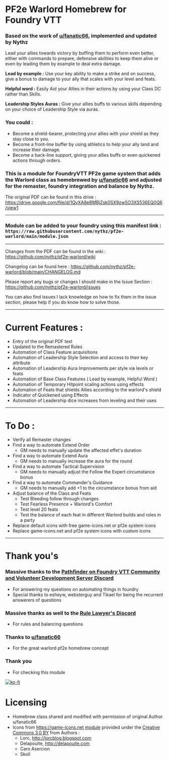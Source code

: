 # PF2e Warlord Homebrew for Foundry VTT
### Based on the work of [u/fanatic66](https://reddit.com/user/fanatic66/submitted/), implemented and updated by Nythz

Lead your allies towards victory by buffing them to perform even better, either with commands to prepare, defensive abilities to keep them alive or even by leading them by example to deal extra damage.

**Lead by example :** Use your key ability to make a strike and on success, give a bonus to damage to your ally that scales with your level and feats.

**Helpful word :** Easily Aid your Allies in their actions by using your Class DC rather than Skills.

**Leadership Styles Auras :** Give your allies buffs to various skills depending on your choice of Leadership Style via auras.

### You could :
- Become a shield-bearer, protecting your allies with your shield as they stay close to you.
- Become a front-line buffer by using athletics to help your ally land and increase their damage.
- Become a back-line support, giving your allies buffs or even quickened actions through orders.

### This is a module for FoundryVTT PF2e game system that adds the Warlord class as homebrewed by [u/fanatic66](https://reddit.com/user/fanatic66/submitted/) and adjusted for the remaster, foundry integration and balance by Nythz.
The original PDF can be found in this drive : https://drive.google.com/file/d/1QvXA8eBMBjZsk0SX9zwSO3XS536EQ0Q6/view1

---
### Module can be added to your foundry using this manifest link : `https://raw.githubusercontent.com/nythz/pf2e-warlord/main/module.json`
---
Changes from the PDF can be found in the wiki : https://github.com/nythz/pf2e-warlord/wiki

Changelog can be found here : https://github.com/nythz/pf2e-warlord/blob/main/CHANGELOG.md

Please report any bugs or changes I should make in the Issue Section : https://github.com/nythz/pf2e-warlord/issues

You can also find issues I lack knowledge on how to fix them in the issue section, please help if you do know how to solve those.

---
# Current Features :
- Entry of the original PDF text
- Updated to the Remastered Rules
- Automation of Class Feature acquisitions
- Automation of Leadership Style Selection and access to their key attribute
- Automation of Leadership Aura Improvements per style via levels or feats
- Automation of Base Class Features ( Lead by example, Helpful Word )
- Automation of Temporary Hitpoint scaling actions using effects
- Automation of Feats that shields Allies according to the warlord's shield
- Indicator of Quickened using Effects
- Automation of Leadership dice increases from leveling and their uses

---
# To Do :
- Verify all Remaster changes
- Find a way to automate Extend Order
  - GM needs to manually update the affected effet's duration
- Find a way to automate Extend Aura
  - GM needs to manually increase the aura for the round
- Find a way to automate Tactical Supervision
  - GM needs to manually adjust the Follow the Expert circumstance bonus
- Find a way to automate Commander's Guidance
  - GM needs to manually add +1 to the circumstance bonus from aid
- Adjust balance of the Class and Feats
  - Test Bleeding follow through changes
  - Test Fearless Presence + Warlord's Comfort
  - Test level 20 feats
  - Test the balance of each feat in different Warlord builds and roles in a party
- Replace default icons with free game-icons.net or pf2e system icons
- Replace game-icons.net and pf2e system icons with custom icons

---
# Thank you's
### Massive thanks to the [Pathfinder on Foundry VTT Community and Volunteer Development Server Discord](https://discord.gg/pf2e)
  - For answering my questions on automating things in foundry
  - Special thanks to esheyw, websterguy and Tikael for being the recurrent answerers of questions

### Massive thanks as well to the [Rule Lawyer's Discord](https://discord.com/invite/ruleslawyer)
  - For rules and balancing questions
    
### Thanks to [u/fanatic66](https://reddit.com/user/fanatic66/submitted/)
  - For the great warlord pf2e homebrew concept

### Thank you
  - For checking this module

[![ko-fi](https://ko-fi.com/img/githubbutton_sm.svg)](https://ko-fi.com/H2H3RNO4N)


# Licensing
- Homebrew class shared and modified with permission of original Author u/fanatic66
- Icons from https://game-icons.net [module](https://github.com/datdamnzotz/icons) provided under the [Creative Commons 3.0 BY](http://creativecommons.org/licenses/by/3.0/) from Authors : 
  - Lorc, http://lorcblog.blogspot.com
  - Delapouite, http://delapouite.com
  - Caro Asercion
  - Skoll

<!--other game-icons.net authors that I haven't used icons from:
- John Colburn, http://ninmunanmu.com
- Felbrigg, http://blackdogofdoom.blogspot.co.uk
- John Redman, http://www.uniquedicetowers.com
- Carl Olsen, https://twitter.com/unstoppableCarl
- Sbed, http://opengameart.org/content/95-game-icons
- PriorBlue
- Willdabeast, http://wjbstories.blogspot.com
- Viscious Speed, http://viscious-speed.deviantart.com - CC0
- Lord Berandas, http://berandas.deviantart.com
- Irongamer, http://ecesisllc.wix.com/home
- HeavenlyDog, http://www.gnomosygoblins.blogspot.com
- Lucas
- Faithtoken, http://fungustoken.deviantart.com
- Andy Meneely, http://www.se.rit.edu/~andy/
- Cathelineau
- Kier Heyl
- Aussiesim
- Sparker, http://citizenparker.com
- Zeromancer - CC0
- Rihlsul
- Quoting
- Guard13007, https://guard13007.com
- DarkZaitzev, http://darkzaitzev.deviantart.com
- SpencerDub
- GeneralAce135
- Zajkonur
- Catsu
- Starseeker
- Pepijn Poolman
- Pierre Leducq -->
